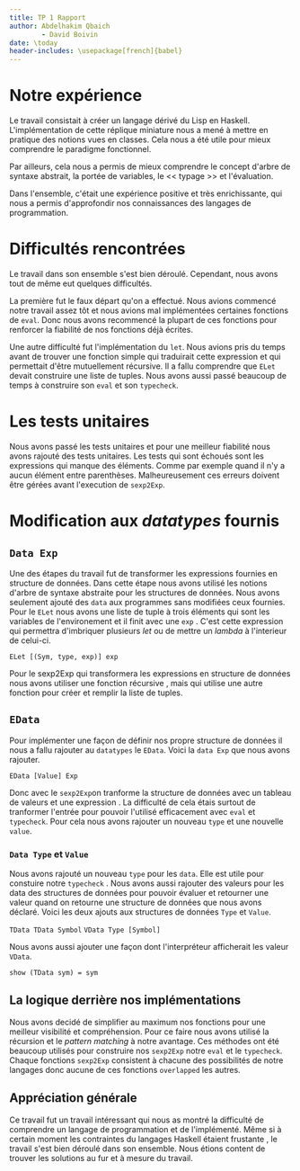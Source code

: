 ```yaml
---
title: TP 1 Rapport
author: Abdelhakim Qbaich
        - David Boivin 
date: \today
header-includes: \usepackage[french]{babel} 
---
```

    
# Notre expérience

Le travail consistait à créer un langage dérivé du Lisp en
Haskell. L'implémentation de cette réplique miniature nous a
mené à mettre en pratique des notions vues en classes. Cela
nous a été utile pour mieux comprendre le paradigme
fonctionnel.

Par ailleurs, cela nous a permis de mieux comprendre le
concept d'arbre de syntaxe abstrait, la portée de variables,
le << typage >> et l'évaluation.

Dans l'ensemble, c'était une expérience positive et très
enrichissante, qui nous a permis d'approfondir nos
connaissances des langages de programmation.

# Difficultés rencontrées

Le travail dans son ensemble s'est bien déroulé. Cependant,
nous avons tout de même eut quelques difficultés.

La première fut le faux départ qu'on a effectué. Nous avions
commencé notre travail assez tôt et nous avions mal
implémentées certaines fonctions de `eval`.  Donc nous avons
recommencé la plupart de ces fonctions pour renforcer la
fiabilité de nos fonctions déjà écrites.

Une autre difficulté fut l'implémentation du `let`. Nous
avions pris du temps avant de trouver une fonction simple
qui traduirait cette expression et qui permettait d'être
mutuellement récursive. Il a fallu comprendre que `ELet`
devait construire une liste de tuples.  Nous avons aussi
passé beaucoup de temps à construire son `eval` et son
`typecheck`.

# Les tests unitaires

Nous avons passé les tests unitaires et pour une meilleur
fiabilité nous avons rajouté des tests unitaires. Les tests
qui sont échoués sont les expressions qui manque des
éléments. Comme par exemple quand il n'y a aucun élément
entre parenthèses. Malheureusement ces erreurs doivent être
gérées avant l'execution de `sexp2Exp`.

# Modification aux _datatypes_ fournis

## `Data Exp`
Une des étapes du travail fut de transformer les expressions
fournies en structure de données. Dans cette étape nous
avons utilisé les notions d'arbre de syntaxe abstraite pour
les structures de données. Nous avons seulement ajouté des
`data` aux programmes sans modifiées ceux fournies. Pour le
`ELet` nous avons une liste de tuple à trois éléments qui
sont les variables de l'environement et il finit avec une
`exp` . C'est cette expression qui permettra d'imbriquer
plusieurs *let* ou de mettre un *lambda* à l'interieur de
celui-ci.

``` ELet [(Sym, type, exp)] exp ```

Pour le sexp2Exp qui transformera les expressions en
structure de données nous avons utiliser une fonction
récursive , mais qui utilise une autre fonction pour créer
et remplir la liste de tuples.


## `EData`

Pour implémenter une façon de définir nos propre structure
de données il nous a fallu rajouter au `datatypes` le
`EData`. Voici la `data Exp` que nous avons rajouter.

``` EData [Value] Exp ```

Donc avec le `sexp2Exp`on tranforme la structure de données
avec un tableau de valeurs et une expression . La difficulté
de cela étais surtout de tranformer l'entrée pour pouvoir
l'utilisé efficacement avec `eval` et `typecheck`.  Pour
cela nous avons rajouter un nouveau `type` et une nouvelle
`value`.

### `Data Type` et `Value`

Nous avons rajouté un nouveau `type` pour les `data`. Elle est
utile pour constuire notre `typecheck` . Nous avons aussi
rajouter des valeurs pour les data des structures de données
pour pouvoir évaluer et retourner une valeur quand on
retourne une structure de données que nous avons déclaré.
Voici les deux ajouts aux structures de données `Type` et `Value`.

``` TData TData Symbol ```
``` VData Type [Symbol] ```

Nous avons aussi ajouter une façon dont l'interpréteur
afficherait les valeur `VData`.

``` show (TData sym) = sym ```


## La logique derrière nos implémentations

Nous avons decidé de simplifier au maximum nos fonctions
pour une meilleur visibilité et compréhension. Pour ce faire
nous avons utilisé la récursion et le *pattern matching* à
notre avantage. Ces méthodes ont été beaucoup utilisés pour
construire nos `sexp2Exp` notre `eval` et le
`typecheck`. Chaque fonctions `sexp2Exp` consistent à
chacune des possibilités de notre langages donc aucune de
ces fonctions `overlapped` les autres.

## Appréciation générale

Ce travail fut un travail intéressant qui nous as montré la
difficulté de comprendre un langage de programmation et de
l'implémenté. Même si à certain moment les contraintes du
langages Haskell étaient frustante , le travail s'est bien
déroulé dans son ensemble. Nous étions content de trouver
les solutions au fur et à mesure du travail.

